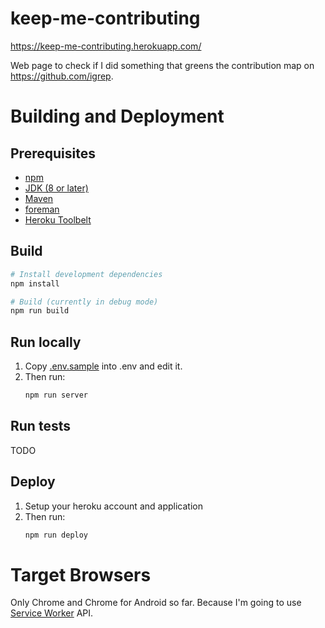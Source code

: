 # keep-me-contributing

https://keep-me-contributing.herokuapp.com/

Web page to check if I did something that greens the contribution map on https://github.com/igrep.

# Building and Deployment

## Prerequisites

- [npm](https://www.npmjs.com/)
- [JDK (8 or later)](http://www.oracle.com/technetwork/java/javase/downloads/jdk8-downloads-2133151.html)
- [Maven](https://maven.apache.org/)
- [foreman](https://rubygems.org/gems/foreman)
- [Heroku Toolbelt](https://rubygems.org/gems/foreman)

## Build

```bash
# Install development dependencies
npm install

# Build (currently in debug mode)
npm run build
```

## Run locally

1. Copy [.env.sample](/.env.sample) into .env and edit it.
2. Then run:
    ```bash
    npm run server
    ```

## Run tests

TODO

## Deploy

1. Setup your heroku account and application
2. Then run:
    ```bash
    npm run deploy
    ```

# Target Browsers

Only Chrome and Chrome for Android so far. Because I'm going to use [Service Worker](https://github.com/slightlyoff/ServiceWorker) API.
